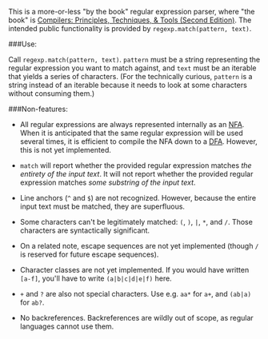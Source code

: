 This is a more-or-less "by the book" regular expression parser, where "the book" is [Compilers: Principles, Techniques, & Tools (Second Edition)](http://www.amazon.com/Compilers-Principles-Techniques-Tools-2nd/dp/0321486811/). The intended public functionality is provided by `regexp.match(pattern, text)`.

###Use:

Call `regexp.match(pattern, text)`.  `pattern` must be a string representing the regular expression you want to match against, and `text` must be an iterable that yields a series of characters. (For the technically curious, `pattern` is a string instead of an iterable because it needs to look at some characters without consuming them.)

###Non-features:

- All regular expressions are always represented internally as an [NFA](https://en.wikipedia.org/wiki/Nondeterministic_finite_automaton). When it is anticipated that the same regular expression will be used several times, it is efficient to compile the NFA down to a [DFA](https://en.wikipedia.org/wiki/Deterministic_finite_automaton). However, this is not yet implemented.

- `match` will report whether the provided regular expression matches _the entirety of the input text_. It will not report whether the provided regular expression matches _some substring of the input text_.

- Line anchors (`^` and `$`) are not recognized. However, because the entire input text must be matched, they are superfluous. 

- Some characters can't be legitimately matched: `(`, `)`, `|`, `*`, and `/`. Those characters are syntactically significant.

- On a related note, escape sequences are not yet implemented (though `/` is reserved for future escape sequences).

- Character classes are not yet implemented. If you would have written `[a-f]`, you'll have to write `(a|b|c|d|e|f)` here.

- `+` and `?` are also not special characters. Use e.g. `aa*` for `a+`, and `(ab|a)` for `ab?`.

- No backreferences. Backreferences are wildly out of scope, as regular languages cannot use them.